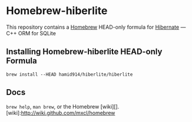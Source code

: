# Homebrew-hiberlite
This repository contains a [Homebrew](http://mxcl.github.io/homebrew) HEAD-only formula for [Hibernate](https://github.com/paulftw/hiberlite) — C++ ORM for SQLite
## Installing Homebrew-hiberlite HEAD-only Formula
`brew install --HEAD hamid914/hiberlite/hiberlite`
## Docs
`brew help`, `man brew`, or the Homebrew [wiki][].
[wiki]:http://wiki.github.com/mxcl/homebrew
